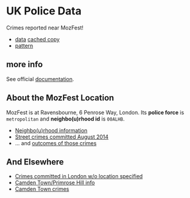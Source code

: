 # UK Police Data

Crimes reported near MozFest!

* [data](http://data.police.uk/api/crimes-street/all-crime?lat=51.5017355&lng=0.0055388000000675675&date=2014-08) [cached copy](https://raw.githubusercontent.com/jacqui/mozfest_open_data/master/data.police.uk/crime_data_mozfest.json)
* [pattern](https://raw.githubusercontent.com/jacqui/mozfest_open_data/master/data.police.uk/pattern_crime_data_mozfest.json)


## more info

See official [documentation](http://data.police.uk/docs/).

## About the MozFest Location

MozFest is at Ravensbourne, 6 Penrose Way, London. Its **police force** is `metropolitan` and **neighbo(u)rhood id** is `00ALHB`.


* [Neighbo(u)rhood information](http://data.police.uk/api/metropolitan/00ALHB)
* [Street crimes committed August 2014](http://data.police.uk/api/crimes-street/all-crime?lat=51.5017355&lng=0.0055388000000675675&date=2014-08)
* ... and [outcomes of those crimes](http://data.police.uk/api/outcomes-at-location?lat=51.5017355&lng=0.0055388000000675675&date=2014-08)

## And Elsewhere

* [Crimes committed in London w/o location specified](http://data.police.uk/api/crimes-no-location?category=all-crime&force=metropolitan&date=2014-08)
* [Camden Town/Primrose Hill info](http://data.police.uk/api/metropolitan/00AG02N)
* [Camden Town crimes](http://data.police.uk/api/crimes-street/all-crime?lat=51.5408&lng=-0.149232&date=2014-08)

